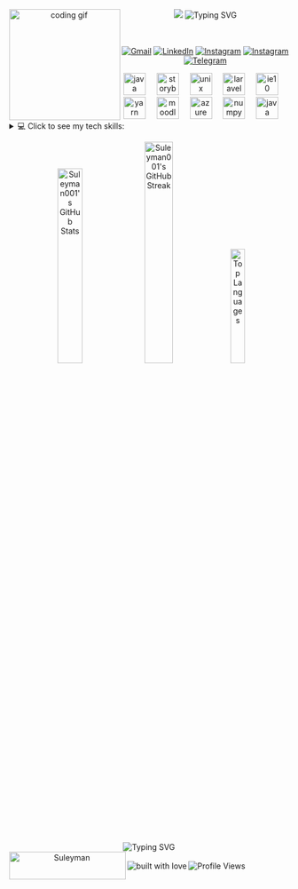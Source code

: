<div align="center">
  <!-- Dynamic Header with Gradient -->
  <img src="https://capsule-render.vercel.app/api?type=waving&color=gradient&customColorList=2,4,6,8,12&height=160&section=header&text=Suleyman%20Jumaniyazov&desc=Full-Stack%20Developer%20|%20Engineering%20Student&fontSize=24&fontAlignY=25&descSize=22&descAlignY=55&animation=fadeIn"/>

  <!-- Gif picture -->
<img align="left" width="200" src="https://media.giphy.com/media/qgQUggAC3Pfv687qPC/giphy.gif" alt="coding gif"/>

  <!-- Animated Text -->
  <img src="https://readme-typing-svg.herokuapp.com?font=Fira+Code&weight=600&size=24&duration=4000&pause=1000&color=28B463&center=true&vCenter=true&multiline=true&random=false&width=600&height=110&lines=Software+Engineering+Student;Full-Stack+Development+Enthusiast;Educational+Technology+Developer" alt="Typing SVG" />
<br> <br> <br> 
  <!-- Social Links -->
  <p>
    <a href="mailto:suleyman290401@gmail.com"><img src="https://img.shields.io/badge/Gmail-D14836?style=for-the-badge&logo=gmail&logoColor=white" alt="Gmail"/></a>
    <a href="https://www.linkedin.com/in/suleyman-jumaniyazov"><img src="https://img.shields.io/badge/LinkedIn-0077B5?style=for-the-badge&logo=linkedin&logoColor=white" alt="LinkedIn"/></a>
    <a href="https://www.instagram.com/j.suleyman001/"><img src="https://img.shields.io/badge/Instagram-E4405F?style=for-the-badge&logo=instagram&logoColor=white" alt="Instagram"/></a>
    <a href="https://www.instagram.com/suleymanjumaniyazov01/"><img src="https://img.shields.io/badge/Instagram-Alternative-E4405F?style=for-the-badge&logo=instagram&logoColor=white" alt="Instagram"/></a> 
    <a href="https://t.me/Iprefernottosayit"><img src="https://img.shields.io/badge/Telegram-Message-0088CC?style=for-the-badge&logo=telegram&logoColor=white" alt="Telegram"/></a>
  </p>
</div>

<!-- Introduction Section -->
<div align="center"> 
<img src="https://cdn.jsdelivr.net/gh/devicons/devicon/icons/java/java-original.svg" height="40" alt="java logo"  />
<img width="12" />
<img src="https://cdn.jsdelivr.net/gh/devicons/devicon/icons/storybook/storybook-original.svg" height="40" alt="storybook logo"  />
<img width="12" />
<img src="https://cdn.jsdelivr.net/gh/devicons/devicon/icons/unix/unix-original.svg" height="40" alt="unix logo"  />
<img width="12" />
<img src="https://cdn.jsdelivr.net/gh/devicons/devicon/icons/laravel/laravel-original.svg" height="40" alt="laravel logo"  />
<img width="12" />
<img src="https://cdn.jsdelivr.net/gh/devicons/devicon/icons/ie10/ie10-original.svg" height="40" alt="ie10 logo"  />
<img width="12" />
<img src="https://cdn.jsdelivr.net/gh/devicons/devicon/icons/yarn/yarn-original.svg" height="40" alt="yarn logo"  />
<img width="12" />
<img src="https://cdn.jsdelivr.net/gh/devicons/devicon/icons/moodle/moodle-original.svg" height="40" alt="moodle logo"  />
<img width="12" />
<img src="https://cdn.jsdelivr.net/gh/devicons/devicon/icons/azure/azure-original.svg" height="40" alt="azure logo"  />
<img width="12" />
<img src="https://cdn.jsdelivr.net/gh/devicons/devicon/icons/numpy/numpy-original.svg" height="40" alt="numpy logo"  />
<img width="12" /> 
<img src="https://cdn.jsdelivr.net/gh/devicons/devicon/icons/java/java-original.svg" height="40" alt="java logo"  />
<img width="12" />
</div>
<!-- Skills Section -->
<details>
<summary> 💻 Click to see my tech skills:</summary>
        
![C](https://img.shields.io/badge/c-%2300599C.svg?style=for-the-badge&logo=c&logoColor=white)
![C#](https://img.shields.io/badge/c%23-%23239120.svg?style=for-the-badge&logo=csharp&logoColor=white)
![C++](https://img.shields.io/badge/c++-%2300599C.svg?style=for-the-badge&logo=c%2B%2B&logoColor=white)
![.Net](https://img.shields.io/badge/.NET-5C2D91?style=for-the-badge&logo=.net&logoColor=white)
![JavaScript](https://img.shields.io/badge/javascript-%23323330.svg?style=for-the-badge&logo=javascript&logoColor=%23F7DF1E)
![Java](https://img.shields.io/badge/java-%23ED8B00.svg?style=for-the-badge&logo=openjdk&logoColor=white) 
![Kotlin](https://img.shields.io/badge/kotlin-%237F52FF.svg?style=for-the-badge&logo=kotlin&logoColor=white) 
![Swift](https://img.shields.io/badge/swift-F54A2A?style=for-the-badge&logo=swift&logoColor=white)
![PHP](https://img.shields.io/badge/php-%23777BB4.svg?style=for-the-badge&logo=php&logoColor=white) 
![PowerShell](https://img.shields.io/badge/PowerShell-%235391FE.svg?style=for-the-badge&logo=powershell&logoColor=white)
![Python](https://img.shields.io/badge/python-3670A0?style=for-the-badge&logo=python&logoColor=ffdd54)
![Windows Terminal](https://img.shields.io/badge/Windows%20Terminal-%234D4D4D.svg?style=for-the-badge&logo=windows-terminal&logoColor=white)
![Markdown](https://img.shields.io/badge/markdown-%23000000.svg?style=for-the-badge&logo=markdown&logoColor=white) 
![HTML5](https://img.shields.io/badge/html5-%23E34F26.svg?style=for-the-badge&logo=html5&logoColor=white) 
![CSS3](https://img.shields.io/badge/css3-%231572B6.svg?style=for-the-badge&logo=css3&logoColor=white) 
![Dart](https://img.shields.io/badge/dart-%230175C2.svg?style=for-the-badge&logo=dart&logoColor=white)
![Bash Script](https://img.shields.io/badge/bash_script-%23121011.svg?style=for-the-badge&logo=gnu-bash&logoColor=white)
![Heroku](https://img.shields.io/badge/heroku-%23430098.svg?style=for-the-badge&logo=heroku&logoColor=white)
![AWS](https://img.shields.io/badge/AWS-%23FF9900.svg?style=for-the-badge&logo=amazon-aws&logoColor=white) 
![Azure](https://img.shields.io/badge/azure-%230072C6.svg?style=for-the-badge&logo=microsoftazure&logoColor=white) 
![JavaFX](https://img.shields.io/badge/javafx-%23FF0000.svg?style=for-the-badge&logo=javafx&logoColor=white) 
![Bootstrap](https://img.shields.io/badge/bootstrap-%238511FA.svg?style=for-the-badge&logo=bootstrap&logoColor=white)
![Chart.js](https://img.shields.io/badge/chart.js-F5788D.svg?style=for-the-badge&logo=chart.js&logoColor=white) 
![Ionic](https://img.shields.io/badge/Ionic-%233880FF.svg?style=for-the-badge&logo=Ionic&logoColor=white) 
![Express.js](https://img.shields.io/badge/express.js-%23404d59.svg?style=for-the-badge&logo=express&logoColor=%2361DAFB) 
![OpenCV](https://img.shields.io/badge/opencv-%23white.svg?style=for-the-badge&logo=opencv&logoColor=white) 
![NodeJS](https://img.shields.io/badge/node.js-6DA55F?style=for-the-badge&logo=node.js&logoColor=white) 
![Yarn](https://img.shields.io/badge/yarn-%232C8EBB.svg?style=for-the-badge&logo=yarn&logoColor=white) 
![WordPress](https://img.shields.io/badge/WordPress-%23117AC9.svg?style=for-the-badge&logo=WordPress&logoColor=white) 
![Web3.js](https://img.shields.io/badge/web3.js-F16822?style=for-the-badge&logo=web3.js&logoColor=white)
![Vite](https://img.shields.io/badge/vite-%23646CFF.svg?style=for-the-badge&logo=vite&logoColor=white) 
![Vue.js](https://img.shields.io/badge/vue.js-%2335495e.svg?style=for-the-badge&logo=vuedotjs&logoColor=%234FC08D)
![Spring](https://img.shields.io/badge/spring-%236DB33F.svg?style=for-the-badge&logo=spring&logoColor=white)
![SASS](https://img.shields.io/badge/SASS-hotpink.svg?style=for-the-badge&logo=SASS&logoColor=white) 
![Apache](https://img.shields.io/badge/apache-%23D42029.svg?style=for-the-badge&logo=apache&logoColor=white) 
![Apache Maven](https://img.shields.io/badge/Apache%20Maven-C71A36?style=for-the-badge&logo=Apache%20Maven&logoColor=white) 
![Apache Tomcat](https://img.shields.io/badge/apache%20tomcat-%23F8DC75.svg?style=for-the-badge&logo=apache-tomcat&logoColor=black) 
![MariaDB](https://img.shields.io/badge/MariaDB-003545?style=for-the-badge&logo=mariadb&logoColor=white)
![MySQL](https://img.shields.io/badge/mysql-4479A1.svg?style=for-the-badge&logo=mysql&logoColor=white)
![Hibernate](https://img.shields.io/badge/Hibernate-59666C?style=for-the-badge&logo=Hibernate&logoColor=white) 
![SQLite](https://img.shields.io/badge/sqlite-%2307405e.svg?style=for-the-badge&logo=sqlite&logoColor=white) 
![Postgres](https://img.shields.io/badge/postgres-%23316192.svg?style=for-the-badge&logo=postgresql&logoColor=white)
![Adobe After Effects](https://img.shields.io/badge/Adobe%20After%20Effects-9999FF.svg?style=for-the-badge&logo=Adobe%20After%20Effects&logoColor=white) 
![Adobe Fonts](https://img.shields.io/badge/Adobe%20Fonts-000B1D.svg?style=for-the-badge&logo=Adobe%20Fonts&logoColor=white) 
![Adobe Photoshop](https://img.shields.io/badge/adobe%20photoshop-%2331A8FF.svg?style=for-the-badge&logo=adobe%20photoshop&logoColor=white) 
![Adobe Lightroom Classic](https://img.shields.io/badge/Adobe%20Lightroom%20Classic-31A8FF.svg?style=for-the-badge&logo=Adobe%20Lightroom%20Classic&logoColor=white) 
![Blender](https://img.shields.io/badge/blender-%23F5792A.svg?style=for-the-badge&logo=blender&logoColor=white)
![Canva](https://img.shields.io/badge/Canva-%2300C4CC.svg?style=for-the-badge&logo=Canva&logoColor=white)
![Adobe Lightroom](https://img.shields.io/badge/Adobe%20Lightroom-31A8FF.svg?style=for-the-badge&logo=Adobe%20Lightroom&logoColor=white)
![Adobe Dreamweaver](https://img.shields.io/badge/Adobe%20Dreamweaver-FF61F6.svg?style=for-the-badge&logo=Adobe%20Dreamweaver&logoColor=white)
![Pandas](https://img.shields.io/badge/pandas-%23150458.svg?style=for-the-badge&logo=pandas&logoColor=white)
![NumPy](https://img.shields.io/badge/numpy-%23013243.svg?style=for-the-badge&logo=numpy&logoColor=white)
![Git](https://img.shields.io/badge/git-%23F05033.svg?style=for-the-badge&logo=git&logoColor=white) 
![GitHub Actions](https://img.shields.io/badge/github%20actions-%232671E5.svg?style=for-the-badge&logo=githubactions&logoColor=white) 
![GitLab CI](https://img.shields.io/badge/gitlab%20CI-%23181717.svg?style=for-the-badge&logo=gitlab&logoColor=white)
![GitLab](https://img.shields.io/badge/gitlab-%23181717.svg?style=for-the-badge&logo=gitlab&logoColor=white) 
![GitHub](https://img.shields.io/badge/github-%23121011.svg?style=for-the-badge&logo=github&logoColor=white) 
![MUI](https://img.shields.io/badge/MUI-%230081CB.svg?style=for-the-badge&logo=mui&logoColor=white) 
![NPM](https://img.shields.io/badge/NPM-%23CB3837.svg?style=for-the-badge&logo=npm&logoColor=white)
![Thymeleaf](https://img.shields.io/badge/Thymeleaf-%23005C0F.svg?style=for-the-badge&logo=Thymeleaf&logoColor=white)
![Arduino](https://img.shields.io/badge/-Arduino-00979D?style=for-the-badge&logo=Arduino&logoColor=white) 
![Cisco](https://img.shields.io/badge/cisco-%23049fd9.svg?style=for-the-badge&logo=cisco&logoColor=black)
![Docker](https://img.shields.io/badge/docker-%230db7ed.svg?style=for-the-badge&logo=docker&logoColor=white) 
![Raspberry Pi](https://img.shields.io/badge/-Raspberry_Pi-C51A4A?style=for-the-badge&logo=Raspberry-Pi) 
![Postman](https://img.shields.io/badge/Postman-FF6C37?style=for-the-badge&logo=postman&logoColor=white) 
![Swagger](https://img.shields.io/badge/-Swagger-%23Clojure?style=for-the-badge&logo=swagger&logoColor=white) 
![Power Bi](https://img.shields.io/badge/power_bi-F2C811?style=for-the-badge&logo=powerbi&logoColor=black) 
![Gradle](https://img.shields.io/badge/Gradle-02303A.svg?style=for-the-badge&logo=Gradle&logoColor=white) 
![Flutter](https://img.shields.io/badge/Flutter-%2302569B.svg?style=for-the-badge&logo=Flutter&logoColor=white) 
![Apache Hive](https://img.shields.io/badge/Apache%20Hive-FDEE21?style=for-the-badge&logo=apachehive&logoColor=black) 
![Laravel](https://img.shields.io/badge/laravel-%23FF2D20.svg?style=for-the-badge&logo=laravel&logoColor=white) 
![Oracle](https://img.shields.io/badge/Oracle-F80000?style=for-the-badge&logo=oracle&logoColor=white)
</details>
<!-- GitHub Stats -->
<p align="center">
  <img width="30%" src="https://github-readme-stats.vercel.app/api?username=Suleyman001&show_icons=true&theme=tokyonight" alt="Suleyman001's GitHub Stats" />
  <img width="32%" src="https://github-readme-streak-stats.herokuapp.com/?user=Suleyman001&theme=tokyonight" alt="Suleyman001's GitHub Streak" />
  <img width="23%" src="https://github-readme-stats.vercel.app/api/top-langs/?username=Suleyman001&layout=compact&theme=tokyonight" alt="Top Languages" />
</p>

<!-- Footer -->
<p align="center">
  <div align="center">
  <img src="https://readme-typing-svg.demolab.com?font=Fira+Code&size=30&duration=3000&pause=1000&color=2F81F7&center=true&vCenter=true&width=550&lines=Thanks+for+your+Attention!" alt="Typing SVG" />
  <!-- Profile Views Counter -->   
  <div style="display: flex; align-items: center;">
  <a href="https://ko-fi.com/jsuleyman"><img align="left" src="https://cdn.ko-fi.com/cdn/kofi3.png?v=3" height="50" width="210" alt="Suleyman"/></a>
  <img src="https://forthebadge.com/images/badges/built-with-love.svg" alt="built with love"/>
  <img align="right" src="https://komarev.com/ghpvc/?username=Suleyman001&style=for-the-badge&color=28B463" alt="Profile Views"/>
</div>
